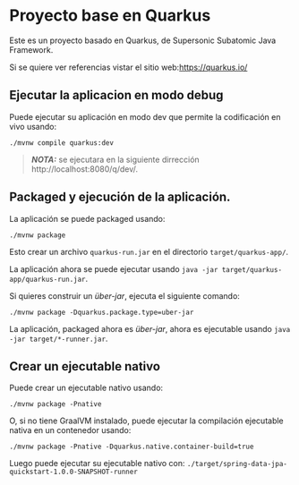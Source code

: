 # Proyecto base en Quarkus

Este es un proyecto basado en Quarkus, de Supersonic Subatomic Java Framework.

Si se quiere ver referencias vistar el sitio web:https://quarkus.io/

## Ejecutar la aplicacion en modo debug

Puede ejecutar su aplicación en modo dev que permite la codificación en vivo usando:

```script
./mvnw compile quarkus:dev
```

> **_NOTA:_**  se ejecutara en la siguiente dirrección http://localhost:8080/q/dev/.

## Packaged y ejecución de la aplicación.

La aplicación se puede packaged usando:

```shell script
./mvnw package
```

Esto crear un archivo `quarkus-run.jar` en el directorio `target/quarkus-app/`.

La aplicación ahora se puede ejecutar usando `java -jar target/quarkus-app/quarkus-run.jar`.

Si quieres construir un _über-jar_, ejecuta el siguiente comando:

```shell script
./mvnw package -Dquarkus.package.type=uber-jar
```

La aplicación, packaged ahora es _über-jar_, ahora es ejecutable usando `java -jar target/*-runner.jar`.

## Crear un ejecutable nativo

Puede crear un ejecutable nativo usando:

```shell script
./mvnw package -Pnative
```

O, si no tiene GraalVM instalado, puede ejecutar la compilación ejecutable nativa en un contenedor usando:

```shell script
./mvnw package -Pnative -Dquarkus.native.container-build=true
```

Luego puede ejecutar su ejecutable nativo con: `./target/spring-data-jpa-quickstart-1.0.0-SNAPSHOT-runner`
